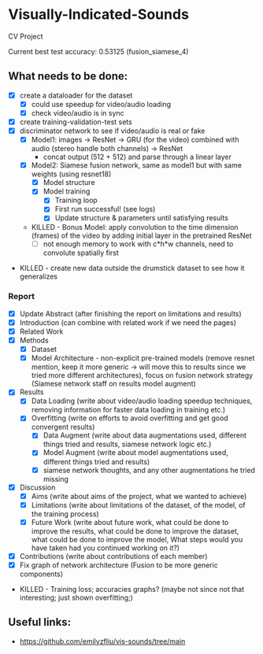 # Visually-Indicated-Sounds

CV Project

Current best test accuracy: 0.53125 (fusion_siamese_4)

## What needs to be done:

* [x] create a dataloader for the dataset
  * [x] could use speedup for video/audio loading
  * [x] check video/audio is in sync
* [x] create training-validation-test sets
* [x] discriminator network to see if video/audio is real or fake
  * [x] Model1: images -> ResNet -> GRU (for the video) combined with audio (stereo handle both channels) -> ResNet 
    * concat output (512 + 512) and parse through a linear layer
  * [x] Model2: Siamese fusion network, same as model1 but with same weights (using resnet18)
    * [x] Model structure
    * [x] Model training
      * [x] Training loop
      * [x] First run successful! (see logs)
      * [x] Update structure & parameters until satisfying results
  * KILLED - Bonus Model: apply convolution to the time dimension (frames) of the video by adding initial layer in the pretrained ResNet
    * [ ] not enough memory to work with c\*h\*w channels, need to convolute spatially first
* KILLED - create new data outside the drumstick dataset to see how it generalizes

### Report

* [x] Update Abstract (after finishing the report on limitations and results)
* [x] Introduction (can combine with related work if we need the pages)
* [x] Related Work
* [x] Methods
  * [x] Dataset
  * [x] Model Architecture - non-explicit pre-trained models (remove resnet mention, keep it more generic -> will move this to results since we tried more different architectures), focus on fusion network strategy (Siamese network staff on results model augment)
* [x] Results
  * [x] Data Loading (write about video/audio loading speedup techniques, removing information for faster data loading in training etc.)
  * [x] Overfitting (write on efforts to avoid overfitting and get good convergent results)
    * [x] Data Augment (write about data augmentations used, different things tried and results, siamese network logic etc.)
    * [x] Model Augment (write about model augmentations used, different things tried and results)
    * [x] siamese network thoughts, and any other augmentations he tried missing
* [x] Discussion
  * [x] Aims (write about aims of the project, what we wanted to achieve)
  * [x] Limitations (write about limitations of the dataset, of the model, of the training process)
  * [x] Future Work (write about future work, what could be done to improve the results, what could be done to improve the dataset, what could be done to improve the model, What steps would you have taken had you continued working on it?)
* [x] Contributions (write about contributions of each member)
* [x] Fix graph of network architecture (Fusion to be more generic components)
* KILLED - Training loss; accuracies graphs? (maybe not since not that interesting; just shown overfitting;)

## Useful links:

* https://github.com/emilyzfliu/vis-sounds/tree/main
